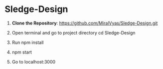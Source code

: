 # Sledge-Design

1. **Clone the Repository**:
  https://github.com/MiralVyas/Sledge-Design.git

2. Open terminal and go to project directory
   cd Sledge-Design

3. Run npm install

4. npm start

5. Go to localhost:3000
